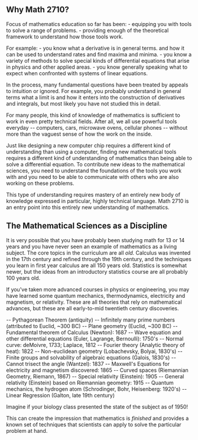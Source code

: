 ## Why Math 2710?

Focus of mathematics education so far has been:
	- equipping you with tools to solve a range of problems.
	- providing enough of the theoretical framework to understand how those tools work.

For example:
	- you know what a derivative is in general terms.
	and how it can be used to understand rates and find maxima and minima.
	- you know a variety of methods to solve special kinds of differential equations that arise in physics
	and other applied areas.
	- you know generally speaking what to expect when confronted with systems of linear equations.
	
In the process, many fundamental questions have been treated by appeals to intuition or ignored.
For example, you probably understand in general terms what a limit is and how it enters into the construction
of derivatives and integrals, but most likely you have not studied this in detail.

<!-- find an example from a textbook -->

For many people, this kind of knowledge of mathematics is sufficient to work in even pretty technical fields.
After all, we all use powerful tools everyday -- computers, cars, microwave ovens, cellular phones -- 
without more than the vaguest sense of how the work on the inside.

Just like designing a new computer chip requires a different kind of understanding than using a computer,
finding new mathematical tools requires a different kind of understanding of mathematics 
than being able to solve a differential equation.  To contribute new ideas to the mathematical sciences,
you need to understand the foundations of the tools you work with and you need to be able to communicate
with others who are also working on these problems.

This type of understanding requires mastery of an entirely new body of knowledge expressed in 
particular, highly technical language.  Math 2710 is an entry point into this entirely new understanding
of mathematics.

<!-- another example -->

## The Mathematical Sciences as a Discipline

It is very possible that you have probably been studying math for 13 or 14 years and you have never seen
an example of mathematics as a living subject.  The core topics in the curriculum are all *old.* Calculus
was invented in the 17th century and refined through the 19th century, and the techniques you learn in
first year calculus are all 150 years old.  Statistics is somewhat newer, but the ideas from an
introductory statistics course are all probably 100 years old. 

If you've taken more advanced courses
in physics or engineering, you may have learned some quantum mechanics, thermodynamics, electricity and magnetism,
or relativity.  These are all theories that rely on mathematical advances,
but these are all early-to-mid twentieth century discoveries.

-- Pythagorean Theorem (antiquity)
-- Infinitely many prime numbers (attributed to Euclid, ~300 BC)
-- Plane geometry (Euclid, ~300 BC)
-- Fundamental theorem of  Calculus (Newton): 1687
-- Wave equation and other differential equations (Euler, Lagrange, Bernoulli): 1750's
-- Normal curve: deMoivre, 1733; Laplace, 1812
-- Fourier theory (Analytic theory of heat): 1822
-- Non-euclidean geometry (Lobachevsky, Bolyai, 1830's)
-- Finite groups and solvability of algebraic equations (Galois, 1830's)
-- Cannot trisect the angle (Wantzel): 1837
-- Maxwell's Equations for electricity and magnetism discovered: 1865
-- Curved spaces (Riemannian Geometry, Riemann, 1867)
-- Special relativity (Einstein): 1905
-- General relativity (Einstein) based on Riemannian geometry: 1915
-- Quantum mechanics, the hydrogen atom (Schrodinger, Bohr, Heisenberg: 1920's)
-- Linear Regression (Galton, late 19th century)


Imagine if your biology class presented the state of the subject as of 1950!

This can create the impression that mathematics is *finished* and provides a known set of techniques
that scientists can apply to solve the particular problem at hand. 












